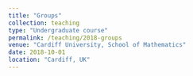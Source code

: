 ```yaml
---
title: "Groups"
collection: teaching
type: "Undergraduate course"
permalink: /teaching/2018-groups
venue: "Cardiff University, School of Mathematics"
date: 2018-10-01
location: "Cardiff, UK"
---
```

